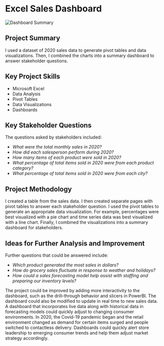 # Excel Sales Dashboard

![Dashboard Summary](https://github.com/cwentz12/Excel-Sales-Dashboard/assets/115527862/caa6166b-1747-40b3-891c-285cd93b67c5)

## Project Summary
I used a dataset of 2020 sales data to generate pivot tables and data visualizations. Then, I combined the charts into a summary dashboard to answer stakeholder questions.

## Key Project Skills
* Microsoft Excel
* Data Analysis
* Pivot Tables
* Data Visualizations
* Dashboards

## Key Stakeholder Questions
The questions asked by stakeholders included:
<i>
* What were the total monthly sales in 2020?
* How did each salesperson perform during 2020?
* How many items of each product were sold in 2020?
* What percentage of total items sold in 2020 were from each product category?
* What percentage of total items sold in 2020 were from each city?
</i>

## Project Methodology
I created a table from the sales data. I then created separate pages with pivot tables to answer each stakeholder question. I used the pivot tables to generate an appropriate data visualization. For example, percentages were best visualized with a pie chart and time series data was best visualized with a line chart. Finally, I combined the visualizations into a summary dashboard for stakeholders.

## Ideas for Further Analysis and Improvement
Further questions that could be answered include:
<i>
* Which product generated the most sales in dollars?
* How do grocery sales fluctuate in response to weather and holidays?
* How could a sales forecasting model help assist with staffing and preparing our inventory levels?
</i><br>

The project could be improved by adding more interactivity to the dashboard, such as the drill-through behavior and slicers in PowerBI. The dashboard could also be modified to update in real time to new sales data. A dashboard that incorporates live data along with historical data in forecasting models could quickly adjust to changing consumer environments. In 2020, the Covid-19 pandemic began and the retail environment changed as demand for certain items surged and people switched to contactless delivery. Dashboards could quickly alert store leadership to emerging consumer trends and help them adjust market strategy accordingly. 

